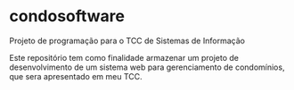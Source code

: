 # condosoftware
Projeto de programação para o TCC de Sistemas de Informação

Este repositório tem como finalidade armazenar um projeto de desenvolvimento de um sistema web para gerenciamento de condomínios, que sera apresentado em meu TCC.
